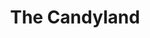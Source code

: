 ---
title: "The Candyland"
url: /las-condes/the-candyland-avenida-presidente-kennedy/
shop: confitería
---